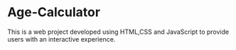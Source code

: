 # Age-Calculator
This is a web project developed using HTML,CSS and JavaScript to provide users with an interactive experience.
